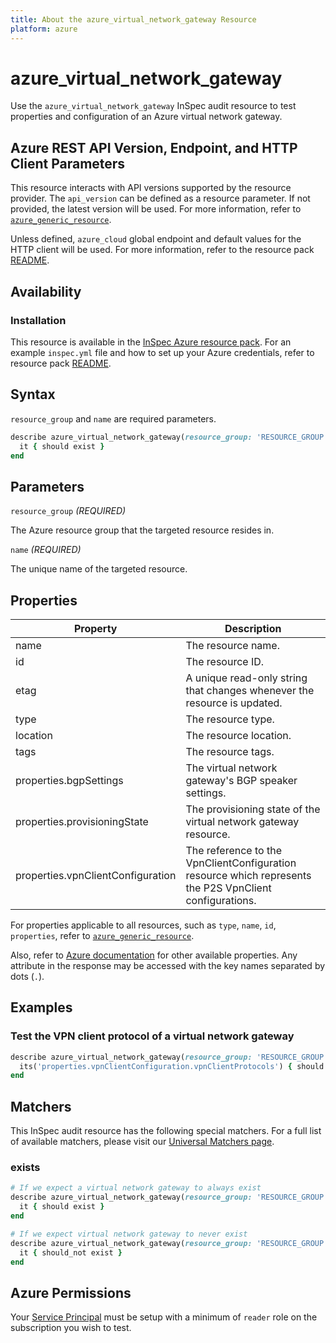 ```yaml
---
title: About the azure_virtual_network_gateway Resource
platform: azure
---
```


# azure_virtual_network_gateway

Use the `azure_virtual_network_gateway` InSpec audit resource to test properties and configuration of an Azure virtual network gateway.

## Azure REST API Version, Endpoint, and HTTP Client Parameters

This resource interacts with API versions supported by the resource provider.
The `api_version` can be defined as a resource parameter.
If not provided, the latest version will be used.
For more information, refer to [`azure_generic_resource`](azure_generic_resource.md).

Unless defined, `azure_cloud` global endpoint and default values for the HTTP client will be used.
For more information, refer to the resource pack [README](../../README.md).

## Availability

### Installation

This resource is available in the [InSpec Azure resource pack](https://github.com/inspec/inspec-azure).
For an example `inspec.yml` file and how to set up your Azure credentials, refer to resource pack [README](../../README.md#Service-Principal).

## Syntax

`resource_group` and `name` are required parameters.

```ruby
describe azure_virtual_network_gateway(resource_group: 'RESOURCE_GROUP', name: 'VIRTUAL_NETWORK_GATEWAY_NAME') do
  it { should exist }
end
```

## Parameters

`resource_group` _(REQUIRED)_

The Azure resource group that the targeted resource resides in.

`name` _(REQUIRED)_

The unique name of the targeted resource.

## Properties

| Property                    | Description                                                              |
|-----------------------------|--------------------------------------------------------------------------|
| name                        | The resource name.                                                           |
| id                          | The resource ID.                                                             |
| etag                        | A unique read-only string that changes whenever the resource is updated. |
| type                        | The resource type.                                                           |
| location                    | The resource location.                                                       |
| tags                        | The resource tags.                                                           |
| properties.bgpSettings      | The virtual network gateway's BGP speaker settings.                          |
| properties.provisioningState| The provisioning state of the virtual network gateway resource.          |
| properties.vpnClientConfiguration | The reference to the VpnClientConfiguration resource which represents the P2S VpnClient configurations. |

For properties applicable to all resources, such as `type`, `name`, `id`, `properties`, refer to [`azure_generic_resource`](azure_generic_resource.md#properties).

Also, refer to [Azure documentation](https://docs.microsoft.com/en-us/rest/api/network-gateway/virtual-network-gateways/get) for other available properties.
Any attribute in the response may be accessed with the key names separated by dots (`.`).

## Examples

### Test the VPN client protocol of a virtual network gateway

```ruby
describe azure_virtual_network_gateway(resource_group: 'RESOURCE_GROUP', name: 'VIRTUAL_NETWORK_GATEWAY_NAME') do
  its('properties.vpnClientConfiguration.vpnClientProtocols') { should include 'OpenVPN' }
end
```

## Matchers

This InSpec audit resource has the following special matchers. For a full list of available matchers, please visit our [Universal Matchers page](https://docs.chef.io/inspec/matchers/).

### exists

```ruby
# If we expect a virtual network gateway to always exist
describe azure_virtual_network_gateway(resource_group: 'RESOURCE_GROUP', name: 'VIRTUAL_NETWORK_GATEWAY_NAME') do
  it { should exist }
end

# If we expect virtual network gateway to never exist
describe azure_virtual_network_gateway(resource_group: 'RESOURCE_GROUP', name: 'VIRTUAL_NETWORK_GATEWAY_NAME') do
  it { should_not exist }
end
```

## Azure Permissions

Your [Service Principal](https://docs.microsoft.com/en-us/azure/azure-resource-manager/resource-group-create-service-principal-portal) must be setup with a minimum of `reader` role on the subscription you wish to test.
